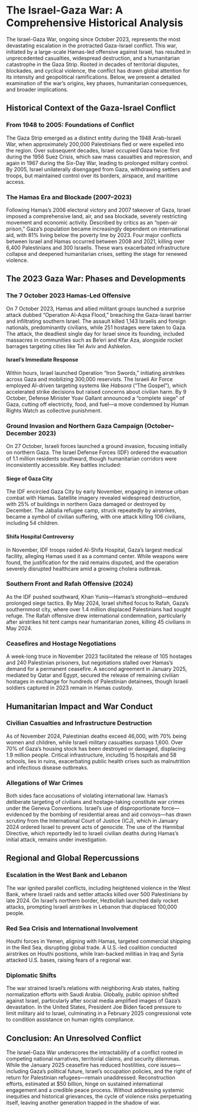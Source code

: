 # The Israel-Gaza War: A Comprehensive Historical Analysis

The Israel-Gaza War, ongoing since October 2023, represents the most devastating escalation in the protracted Gaza-Israel conflict. This war, initiated by a large-scale Hamas-led offensive against Israel, has resulted in unprecedented casualties, widespread destruction, and a humanitarian catastrophe in the Gaza Strip. Rooted in decades of territorial disputes, blockades, and cyclical violence, the conflict has drawn global attention for its intensity and geopolitical ramifications. Below, we present a detailed examination of the war’s origins, key phases, humanitarian consequences, and broader implications.

## Historical Context of the Gaza-Israel Conflict

### From 1948 to 2005: Foundations of Conflict

The Gaza Strip emerged as a distinct entity during the 1948 Arab-Israeli War, when approximately 200,000 Palestinians fled or were expelled into the region. Over subsequent decades, Israel occupied Gaza twice: first during the 1956 Suez Crisis, which saw mass casualties and repression, and again in 1967 during the Six-Day War, leading to prolonged military control. By 2005, Israel unilaterally disengaged from Gaza, withdrawing settlers and troops, but maintained control over its borders, airspace, and maritime access.

### The Hamas Era and Blockade (2007–2023)

Following Hamas’s 2006 electoral victory and 2007 takeover of Gaza, Israel imposed a comprehensive land, air, and sea blockade, severely restricting movement and economic activity. Described by critics as an “open-air prison,” Gaza’s population became increasingly dependent on international aid, with 81% living below the poverty line by 2023. Four major conflicts between Israel and Hamas occurred between 2008 and 2021, killing over 6,400 Palestinians and 300 Israelis. These wars exacerbated infrastructure collapse and deepened humanitarian crises, setting the stage for renewed violence.

## The 2023 Gaza War: Phases and Developments

### The 7 October 2023 Hamas-Led Offensive

On 7 October 2023, Hamas and allied militant groups launched a surprise attack dubbed “Operation Al-Aqsa Flood,” breaching the Gaza-Israel barrier and infiltrating southern Israel. The assault killed 1,143 Israelis and foreign nationals, predominantly civilians, while 251 hostages were taken to Gaza. The attack, the deadliest single day for Israel since its founding, included massacres in communities such as Be’eri and Kfar Aza, alongside rocket barrages targeting cities like Tel Aviv and Ashkelon.

#### Israel’s Immediate Response

Within hours, Israel launched Operation “Iron Swords,” initiating airstrikes across Gaza and mobilizing 300,000 reservists. The Israeli Air Force employed AI-driven targeting systems like _Habsora_ (“The Gospel”), which accelerated strike decisions but raised concerns about civilian harm. By 9 October, Defense Minister Yoav Gallant announced a “complete siege” of Gaza, cutting off electricity, food, and fuel—a move condemned by Human Rights Watch as collective punishment.

### Ground Invasion and Northern Gaza Campaign (October–December 2023)

On 27 October, Israeli forces launched a ground invasion, focusing initially on northern Gaza. The Israel Defense Forces (IDF) ordered the evacuation of 1.1 million residents southward, though humanitarian corridors were inconsistently accessible. Key battles included:

#### Siege of Gaza City

The IDF encircled Gaza City by early November, engaging in intense urban combat with Hamas. Satellite imagery revealed widespread destruction, with 25% of buildings in northern Gaza damaged or destroyed by December. The Jabalia refugee camp, struck repeatedly by airstrikes, became a symbol of civilian suffering, with one attack killing 106 civilians, including 54 children.

#### Shifa Hospital Controversy

In November, IDF troops raided Al-Shifa Hospital, Gaza’s largest medical facility, alleging Hamas used it as a command center. While weapons were found, the justification for the raid remains disputed, and the operation severely disrupted healthcare amid a growing cholera outbreak.

### Southern Front and Rafah Offensive (2024)

As the IDF pushed southward, Khan Yunis—Hamas’s stronghold—endured prolonged siege tactics. By May 2024, Israel shifted focus to Rafah, Gaza’s southernmost city, where over 1.4 million displaced Palestinians had sought refuge. The Rafah offensive drew international condemnation, particularly after airstrikes hit tent camps near humanitarian zones, killing 45 civilians in May 2024.

### Ceasefires and Hostage Negotiations

A week-long truce in November 2023 facilitated the release of 105 hostages and 240 Palestinian prisoners, but negotiations stalled over Hamas’s demand for a permanent ceasefire. A second agreement in January 2025, mediated by Qatar and Egypt, secured the release of remaining civilian hostages in exchange for hundreds of Palestinian detainees, though Israeli soldiers captured in 2023 remain in Hamas custody.

## Humanitarian Impact and War Conduct

### Civilian Casualties and Infrastructure Destruction

As of November 2024, Palestinian deaths exceed 46,000, with 70% being women and children, while Israeli military casualties surpass 1,600. Over 70% of Gaza’s housing stock has been destroyed or damaged, displacing 1.9 million people. Critical infrastructure, including 15 hospitals and 58 schools, lies in ruins, exacerbating public health crises such as malnutrition and infectious disease outbreaks.

### Allegations of War Crimes

Both sides face accusations of violating international law. Hamas’s deliberate targeting of civilians and hostage-taking constitute war crimes under the Geneva Conventions. Israel’s use of disproportionate force—evidenced by the bombing of residential areas and aid convoys—has drawn scrutiny from the International Court of Justice (ICJ), which in January 2024 ordered Israel to prevent acts of genocide. The use of the Hannibal Directive, which reportedly led to Israeli civilian deaths during Hamas’s initial attack, remains under investigation.

## Regional and Global Repercussions

### Escalation in the West Bank and Lebanon

The war ignited parallel conflicts, including heightened violence in the West Bank, where Israeli raids and settler attacks killed over 500 Palestinians by late 2024. On Israel’s northern border, Hezbollah launched daily rocket attacks, prompting Israeli airstrikes in Lebanon that displaced 100,000 people.

### Red Sea Crisis and International Involvement

Houthi forces in Yemen, aligning with Hamas, targeted commercial shipping in the Red Sea, disrupting global trade. A U.S.-led coalition conducted airstrikes on Houthi positions, while Iran-backed militias in Iraq and Syria attacked U.S. bases, raising fears of a regional war.

### Diplomatic Shifts

The war strained Israel’s relations with neighboring Arab states, halting normalization efforts with Saudi Arabia. Globally, public opinion shifted against Israel, particularly after social media amplified images of Gaza’s devastation. In the United States, President Joe Biden faced pressure to limit military aid to Israel, culminating in a February 2025 congressional vote to condition assistance on human rights compliance.

## Conclusion: An Unresolved Conflict

The Israel-Gaza War underscores the intractability of a conflict rooted in competing national narratives, territorial claims, and security dilemmas. While the January 2025 ceasefire has reduced hostilities, core issues—including Gaza’s political future, Israel’s occupation policies, and the right of return for Palestinian refugees—remain unaddressed. Reconstruction efforts, estimated at $50 billion, hinge on sustained international engagement and a credible peace process. Without addressing systemic inequities and historical grievances, the cycle of violence risks perpetuating itself, leaving another generation trapped in the shadow of war.
